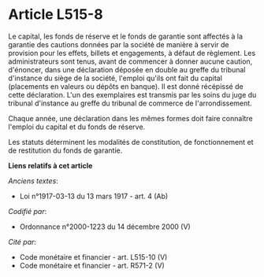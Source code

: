 # Article L515-8

Le capital, les fonds de réserve et le fonds de garantie sont affectés à la garantie des cautions données par la société de
manière à servir de provision pour les effets, billets et engagements, à défaut de règlement. Les administrateurs sont tenus,
avant de commencer à donner aucune caution, d'énoncer, dans une déclaration déposée en double au greffe du tribunal
d'instance du siège de la société, l'emploi qu'ils ont fait du capital (placements en valeurs ou dépôts en banque). Il est
donné récépissé de cette déclaration. L'un des exemplaires est transmis par les soins du juge du tribunal d'instance au
greffe du tribunal de commerce de l'arrondissement.

Chaque année, une déclaration dans les mêmes formes doit faire connaître l'emploi du capital et du fonds de réserve.

Les statuts déterminent les modalités de constitution, de fonctionnement et de restitution du fonds de garantie.

**Liens relatifs à cet article**

_Anciens textes_:

  - Loi n°1917-03-13 du 13 mars 1917 - art. 4 (Ab)

_Codifié par_:

  - Ordonnance n°2000-1223 du 14 décembre 2000 (V)

_Cité par_:

  - Code monétaire et financier - art. L515-10 (V)
  - Code monétaire et financier - art. R571-2 (V)
